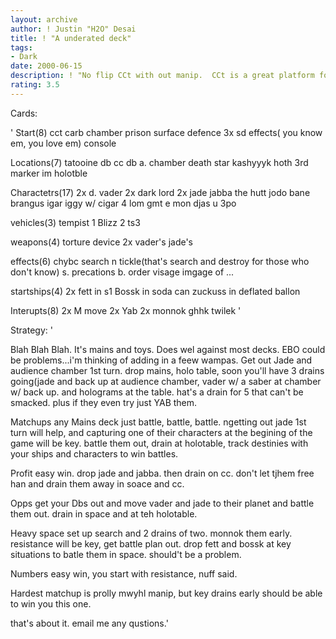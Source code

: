 ```yaml
---
layout: archive
author: ! Justin "H2O" Desai
title: ! "A underated deck"
tags:
- Dark
date: 2000-06-15
description: ! "No flip CCt with out manip.  CCt is a great platform for DS M&Ts."
rating: 3.5
---
```

Cards: 

'
Start(8)
cct
carb chamber
prison
surface defence
3x sd effects( you know em, you love em)
console

Locations(7)
tatooine db
cc db
a. chamber
death star
kashyyyk
hoth 3rd marker
im holotble

Charactetrs(17)
2x d. vader
2x dark lord
2x jade
jabba the hutt
jodo
bane
brangus
igar
iggy w/ cigar
4 lom
gmt
e mon
djas
u 3po

vehicles(3)
tempist 1
Blizz 2
ts3

weapons(4)
torture device
2x vader's
jade's

effects(6)
chybc
search n tickle(that's search and destroy for those who don't know)
s. precations
b. order
visage
imgage of ...

startships(4)
2x fett in s1
Bossk in soda can
zuckuss in deflated ballon

Interupts(8)
2x M move
2x Yab
2x monnok
ghhk
twilek
'

Strategy: '

Blah Blah Blah.  It's mains and toys.  Does wel against most decks. EBO could be problems...i'm thinking of adding in a feew wampas.
Get out Jade and audience chamber 1st turn. drop mains, holo table, soon you'll have 3 drains going(jade and back up at audience chamber, vader w/ a saber at chamber w/ back up.  and holograms at the table.  hat's a drain for 5 that can't be smacked. plus if they even try just YAB them.

Matchups
any Mains deck just battle, battle, battle. ngetting out jade 1st turn will help, and capturing one of their characters at the begining of the game will be key.  battle them out, drain at holotable, track destinies with your ships and characters to win battles.

Profit easy win.  drop jade and jabba. then drain on cc. don't let tjhem free han and drain them away in soace and cc.

Opps
get your Dbs out and move vader and jade to their planet and battle them out.  drain in space and at teh holotable.

Heavy space
set up search and 2 drains of two.  monnok them early.	resistance will be key, get battle plan out.  drop fett and bossk at key situations to batle them in space. should't be a problem.

Numbers
easy win, you start with resistance, nuff said.

Hardest matchup is prolly mwyhl manip, but key drains early should be able to win you this one.

that's about it.  email me any qustions.'